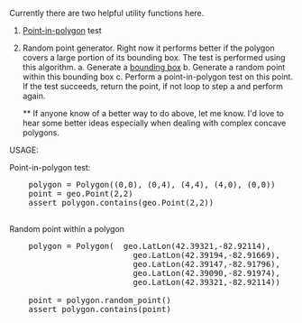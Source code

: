 Currently there are two helpful utility functions here.

1.  [Point-in-polygon](http://en.wikipedia.org/wiki/Point_in_polygon) test
2.  Random point generator.  Right now it performs better if the polygon
    covers a large portion of its bounding box.  The test is performed using
    this algorithm.
    a.  Generate a [bounding box](http://en.wikipedia.org/wiki/Minimum_bounding_rectangle)
    b.  Generate a random point within this bounding box
    c.  Perform a point-in-polygon test on this point.  If the test succeeds, return the point,
        if not loop to step a and perform again.
        
    \*\* If anyone know of a better way to do above, let me know.  I'd love to hear some better ideas
    especially when dealing with complex concave polygons.
    

USAGE:
  
  Point-in-polygon test:
  
  <pre>
    polygon = Polygon((0,0), (0,4), (4,4), (4,0), (0,0))
    point = geo.Point(2,2)
    assert polygon.contains(geo.Point(2,2))
  </pre>
  
  Random point within a polygon
  
  <pre>
    polygon = Polygon(  geo.LatLon(42.39321,-82.92114),
                          geo.LatLon(42.39194,-82.91669),
                          geo.LatLon(42.39147,-82.91796),
                          geo.LatLon(42.39090,-82.91974),
                          geo.LatLon(42.39321,-82.92114))

    point = polygon.random_point()
    assert polygon.contains(point)
  </pre>